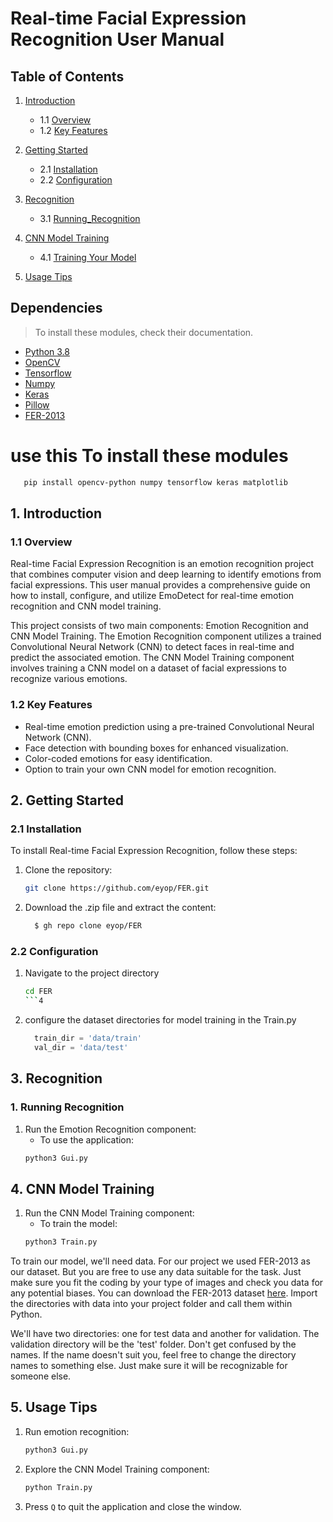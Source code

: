 # Real-time Facial Expression Recognition User Manual

## Table of Contents

1. [Introduction](#introduction)
   - 1.1 [Overview](#overview)
   - 1.2 [Key Features](#key-features)
2. [Getting Started](#getting-started)
   - 2.1 [Installation](#installation)
   - 2.2 [Configuration](#configuration)
3. [Recognition](#Recognition)
   - 3.1 [Running_Recognition](#3-recognition)
4. [CNN Model Training](#4-cnn-model-training)
   - 4.1 [Training Your Model](#training-your-model)

5. [Usage Tips](#5-usage-tips)

## Dependencies
> To install these modules, check their documentation.
- [Python 3.8](https://www.python.org/downloads/)
- [OpenCV](https://docs.opencv.org/master/)
- [Tensorflow](https://www.tensorflow.org/)
- [Numpy](https://numpy.org/)
- [Keras](https://keras.io/)
- [Pillow](https://pypi.org/project/Pillow/)
- [FER-2013](https://www.kaggle.com/msambare/fer2013)

# use this To install these modules
  ```bash
     pip install opencv-python numpy tensorflow keras matplotlib
  ```
## 1. Introduction

### 1.1 Overview

Real-time Facial Expression Recognition is an emotion recognition project that combines computer vision and deep learning to identify emotions from facial expressions. This user manual provides a comprehensive guide on how to install, configure, and utilize EmoDetect for real-time emotion recognition and CNN model training.

This project consists of two main components: Emotion Recognition and CNN Model Training. The Emotion Recognition component utilizes a trained Convolutional Neural Network (CNN) to detect faces in real-time and predict the associated emotion. The CNN Model Training component involves training a CNN model on a dataset of facial expressions to recognize various emotions.

### 1.2 Key Features

- Real-time emotion prediction using a pre-trained Convolutional Neural Network (CNN).
- Face detection with bounding boxes for enhanced visualization.
- Color-coded emotions for easy identification.
- Option to train your own CNN model for emotion recognition.

## 2. Getting Started

### 2.1 Installation

To install Real-time Facial Expression Recognition, follow these steps:

1. Clone the repository:

   ```bash
   git clone https://github.com/eyop/FER.git
   
   ```
2. Download the .zip file and extract the content:
   ```bash
     $ gh repo clone eyop/FER
   ```
### 2.2 Configuration
1. Navigate to the project directory

   ```bash
   cd FER
   ```4
2. configure the dataset directories for model training in the Train.py
   ```python
     train_dir = 'data/train'
     val_dir = 'data/test'
   ```
## 3. Recognition
### 1. Running Recognition
1. Run the Emotion Recognition component:
   - To use the application:
   ```bash
   python3 Gui.py
   ```
## 4. CNN Model Training
1. Run the CNN Model Training component:
   - To train the model:
   ```bash
   python3 Train.py
   ```

To train our model, we'll need data. For our project we used FER-2013 as our dataset. But you are free to use any data suitable for the task. Just make sure you fit the coding by your type of images and check you data for any potential biases. You can download the FER-2013 dataset [here](https://www.kaggle.com/msambare/fer2013). Import the directories with data into your project folder and call them within Python.

We'll have two directories: one for test data and another for validation. The validation directory will be the 'test' folder. Don't get confused by the names. If the name doesn't suit you, feel free to change the directory names to something else. Just make sure it will be recognizable for someone else.

## 5. Usage Tips

1. Run emotion recognition:
   ```bash
   python3 Gui.py
   ```
2. Explore the CNN Model Training component:
   ```bash
   python Train.py
   ```

3. Press `Q` to quit the application and close the window.

